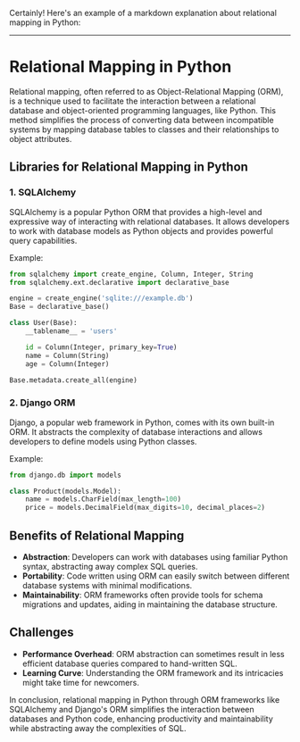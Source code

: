 Certainly! Here's an example of a markdown explanation about relational mapping in Python:

---

# Relational Mapping in Python

Relational mapping, often referred to as Object-Relational Mapping (ORM), is a technique used to facilitate the interaction between a relational database and object-oriented programming languages, like Python. This method simplifies the process of converting data between incompatible systems by mapping database tables to classes and their relationships to object attributes.

## Libraries for Relational Mapping in Python

### 1. SQLAlchemy

SQLAlchemy is a popular Python ORM that provides a high-level and expressive way of interacting with relational databases. It allows developers to work with database models as Python objects and provides powerful query capabilities.

Example:
```python
from sqlalchemy import create_engine, Column, Integer, String
from sqlalchemy.ext.declarative import declarative_base

engine = create_engine('sqlite:///example.db')
Base = declarative_base()

class User(Base):
    __tablename__ = 'users'

    id = Column(Integer, primary_key=True)
    name = Column(String)
    age = Column(Integer)

Base.metadata.create_all(engine)
```

### 2. Django ORM

Django, a popular web framework in Python, comes with its own built-in ORM. It abstracts the complexity of database interactions and allows developers to define models using Python classes.

Example:
```python
from django.db import models

class Product(models.Model):
    name = models.CharField(max_length=100)
    price = models.DecimalField(max_digits=10, decimal_places=2)
```

## Benefits of Relational Mapping

- **Abstraction**: Developers can work with databases using familiar Python syntax, abstracting away complex SQL queries.
- **Portability**: Code written using ORM can easily switch between different database systems with minimal modifications.
- **Maintainability**: ORM frameworks often provide tools for schema migrations and updates, aiding in maintaining the database structure.

## Challenges

- **Performance Overhead**: ORM abstraction can sometimes result in less efficient database queries compared to hand-written SQL.
- **Learning Curve**: Understanding the ORM framework and its intricacies might take time for newcomers.

In conclusion, relational mapping in Python through ORM frameworks like SQLAlchemy and Django's ORM simplifies the interaction between databases and Python code, enhancing productivity and maintainability while abstracting away the complexities of SQL.
